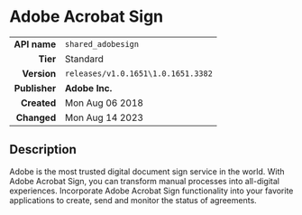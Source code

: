 # Adobe Acrobat Sign
| | |
|-:|-|
|**API name**|`shared_adobesign`|
|**Tier**|Standard|
|**Version**|`releases/v1.0.1651\1.0.1651.3382`|
|**Publisher**|**Adobe Inc.**|
|**Created**|Mon Aug 06 2018|
|**Changed**|Mon Aug 14 2023|

## Description
Adobe is the most trusted digital document sign service in the world. With Adobe Acrobat Sign, you can transform manual processes into all-digital experiences. Incorporate Adobe Acrobat Sign functionality into your favorite applications to create, send and monitor the status of agreements.
